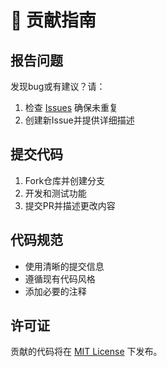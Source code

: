 # 🤝 贡献指南

## 报告问题

发现bug或有建议？请：
1. 检查 [Issues](https://github.com/getwName/augment-auto-refill/issues) 确保未重复
2. 创建新Issue并提供详细描述

## 提交代码

1. Fork仓库并创建分支
2. 开发和测试功能
3. 提交PR并描述更改内容

## 代码规范

- 使用清晰的提交信息
- 遵循现有代码风格
- 添加必要的注释

## 许可证

贡献的代码将在 [MIT License](LICENSE) 下发布。
